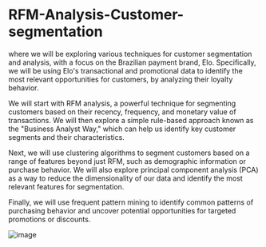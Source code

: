 # RFM-Analysis-Customer-segmentation


where we will be exploring various techniques for customer segmentation and analysis, with a focus on the Brazilian payment brand, Elo. Specifically, we will be using Elo's transactional and promotional data to identify the most relevant opportunities for customers, by analyzing their loyalty behavior.

We will start with RFM analysis, a powerful technique for segmenting customers based on their recency, frequency, and monetary value of transactions. We will then explore a simple rule-based approach known as the "Business Analyst Way," which can help us identify key customer segments and their characteristics.

Next, we will use clustering algorithms to segment customers based on a range of features beyond just RFM, such as demographic information or purchase behavior. We will also explore principal component analysis (PCA) as a way to reduce the dimensionality of our data and identify the most relevant features for segmentation.

Finally, we will use frequent pattern mining to identify common patterns of purchasing behavior and uncover potential opportunities for targeted promotions or discounts.

![image](https://github.com/areegtarek/RFM-Analysis-Customer-segmentation/assets/46351336/d740c17d-4d54-4b88-975f-7657491df835)
